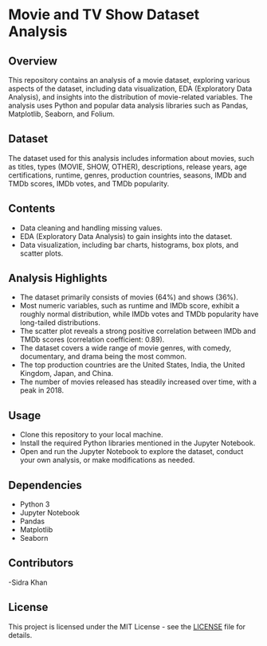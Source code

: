 # Movie and TV Show Dataset Analysis

## Overview

This repository contains an analysis of a movie dataset, exploring various aspects of the dataset, including data visualization, EDA (Exploratory Data Analysis), and insights into the distribution of movie-related variables. The analysis uses Python and popular data analysis libraries such as Pandas, Matplotlib, Seaborn, and Folium.

## Dataset

The dataset used for this analysis includes information about movies, such as titles, types (MOVIE, SHOW, OTHER), descriptions, release years, age certifications, runtime, genres, production countries, seasons, IMDb and TMDb scores, IMDb votes, and TMDb popularity.

## Contents

- Data cleaning and handling missing values.
- EDA (Exploratory Data Analysis) to gain insights into the dataset.
- Data visualization, including bar charts, histograms, box plots, and scatter plots.

## Analysis Highlights

- The dataset primarily consists of movies (64%) and shows (36%).
- Most numeric variables, such as runtime and IMDb score, exhibit a roughly normal distribution, while IMDb votes and TMDb popularity have long-tailed distributions.
- The scatter plot reveals a strong positive correlation between IMDb and TMDb scores (correlation coefficient: 0.89).
- The dataset covers a wide range of movie genres, with comedy, documentary, and drama being the most common.
- The top production countries are the United States, India, the United Kingdom, Japan, and China.
- The number of movies released has steadily increased over time, with a peak in 2018.

## Usage

- Clone this repository to your local machine.
- Install the required Python libraries mentioned in the Jupyter Notebook.
- Open and run the Jupyter Notebook to explore the dataset, conduct your own analysis, or make modifications as needed.

## Dependencies

- Python 3
- Jupyter Notebook
- Pandas
- Matplotlib
- Seaborn

## Contributors

-Sidra Khan
## License

This project is licensed under the MIT License - see the [LICENSE](LICENSE) file for details.
